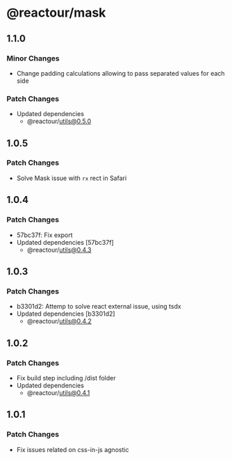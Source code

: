 # @reactour/mask

## 1.1.0

### Minor Changes

- Change padding calculations allowing to pass separated values for each side

### Patch Changes

- Updated dependencies
  - @reactour/utils@0.5.0

## 1.0.5

### Patch Changes

- Solve Mask issue with `rx` rect in Safari

## 1.0.4

### Patch Changes

- 57bc37f: Fix export
- Updated dependencies [57bc37f]
  - @reactour/utils@0.4.3

## 1.0.3

### Patch Changes

- b3301d2: Attemp to solve react external issue, using tsdx
- Updated dependencies [b3301d2]
  - @reactour/utils@0.4.2

## 1.0.2

### Patch Changes

- Fix build step including /dist folder
- Updated dependencies
  - @reactour/utils@0.4.1

## 1.0.1

### Patch Changes

- Fix issues related on css-in-js agnostic
